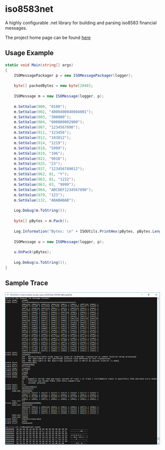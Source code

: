 # iso8583net

A highly configurable .net library for building and parsing iso8583 financial messages. 

The project home page can be found [here](https://nikmes.github.io/iso8583net/)

## Usage Example
```csharp
static void Main(string[] args)
{
    ISOMessagePackager p = new ISOMessagePackager(logger);

    byte[] packedBytes = new byte[2048];

    ISOMessage m = new ISOMessage(logger, p);

    m.SetValue(000, "0100");
    m.SetValue(002, "4000400040004001");
    m.SetValue(003, "300000");
    m.SetValue(004, "000000002900");
    m.SetValue(007, "1234567890");
    m.SetValue(011, "123456");
    m.SetValue(012, "193012");
    m.SetValue(014, "1219");
    m.SetValue(018, "5999");
    m.SetValue(019, "196");
    m.SetValue(022, "9010");
    m.SetValue(025, "23");
    m.SetValue(037, "123456789012");
    m.SetValue(062, 01, "Y");
    m.SetValue(063, 01, "1222");
    m.SetValue(063, 03, "9999");
    m.SetValue(064, "ABCDEF1234567890");
    m.SetValue(070, "123");
    m.SetValue(132, "ABABABAB");

    Log.Debug(m.ToString());

    byte[] pBytes = m.Pack();

    Log.Information("Bytes: \n" + ISOUtils.PrintHex(pBytes, pBytes.Length));

    ISOMessage u = new ISOMessage(logger, p);

    u.UnPack(pBytes);

    Log.Debug(u.ToString());
}
```

## Sample Trace

![image](iso8583net/site/images/output.png)
